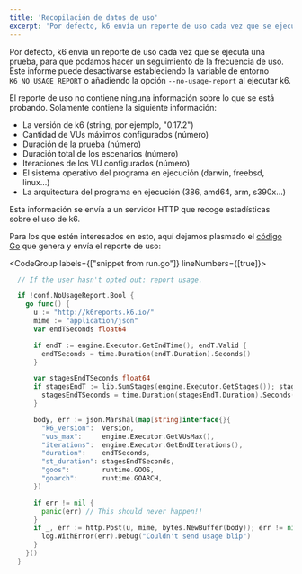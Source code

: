```yaml
---
title: 'Recopilación de datos de uso'
excerpt: 'Por defecto, k6 envía un reporte de uso cada vez que se ejecuta una prueba, para que podamos hacer un seguimiento de la frecuencia de uso. Este informe puede desactivarse.'
---
```



Por defecto, k6 envía un reporte de uso cada vez que se ejecuta una prueba, para que podamos hacer un seguimiento de la frecuencia de uso. Este informe puede desactivarse estableciendo la variable de entorno `K6_NO_USAGE_REPORT` o añadiendo la opción `--no-usage-report` al ejecutar k6.

El reporte de uso no contiene ninguna información sobre lo que se está probando. Solamente contiene la siguiente información:

- La versión de k6 (string, por ejemplo, "0.17.2")
- Cantidad de VUs máximos configurados (número)
- Duración de la prueba (número)
- Duración total de los escenarios (número)
- Iteraciones de los VU configurados (número)
- El sistema operativo del programa en ejecución (darwin, freebsd, linux...)
- La arquitectura del programa en ejecución (386, amd64, arm, s390x...)

Esta información se envía a un servidor HTTP que recoge estadísticas sobre el uso de k6.

Para los que estén interesados en esto, aquí dejamos plasmado el [código Go](https://github.com/k6io/k6/blob/master/cmd/run.go) que genera y envía el reporte de uso:


<CodeGroup labels={["snippet from run.go"]} lineNumbers={[true]}>

```go
  // If the user hasn't opted out: report usage.

  if !conf.NoUsageReport.Bool {
    go func() {
      u := "http://k6reports.k6.io/"
      mime := "application/json"
      var endTSeconds float64

      if endT := engine.Executor.GetEndTime(); endT.Valid {
        endTSeconds = time.Duration(endT.Duration).Seconds()
      }

      var stagesEndTSeconds float64
      if stagesEndT := lib.SumStages(engine.Executor.GetStages()); stagesEndT.Valid {
        stagesEndTSeconds = time.Duration(stagesEndT.Duration).Seconds()
      }

      body, err := json.Marshal(map[string]interface{}{
        "k6_version":  Version,
        "vus_max":     engine.Executor.GetVUsMax(),
        "iterations":  engine.Executor.GetEndIterations(),
        "duration":    endTSeconds,
        "st_duration": stagesEndTSeconds,
        "goos":        runtime.GOOS,
        "goarch":      runtime.GOARCH,
      })

      if err != nil {
        panic(err) // This should never happen!!
      }
      if _, err := http.Post(u, mime, bytes.NewBuffer(body)); err != nil {
        log.WithError(err).Debug("Couldn't send usage blip")
      }
    }()
  }
```

</CodeGroup>
